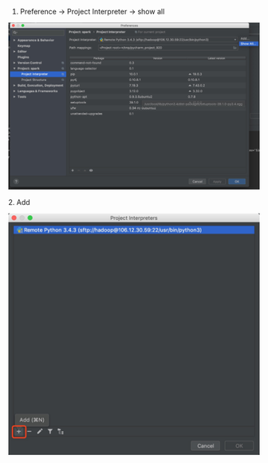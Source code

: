1. Preference -> Project Interpreter -> show all
<p align="center">
<img src="https://github.com/Treers/spark-learn/blob/master/etc/1.jpg" />
</p>
2. Add
<p align="center">
<img src="https://github.com/Treers/spark-learn/blob/master/etc/2.jpg" />
</p>
